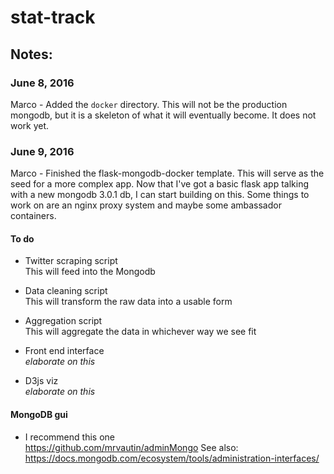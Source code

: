 # stat-track


## Notes:

### June 8, 2016
Marco - Added the ```docker``` directory. This will not be the production mongodb, but it is a skeleton of what it will eventually become. It does not work yet.

### June 9, 2016
Marco - Finished the flask-mongodb-docker template. This will serve as the seed for a more complex app. Now that I've got a basic flask app talking with a new mongodb 3.0.1 db, I can start building on this. Some things to work on are an nginx proxy system and maybe some ambassador containers.
#### To do
- Twitter scraping script  
  This will feed into the Mongodb

- Data cleaning script  
  This will transform the raw data into a usable form

- Aggregation script  
  This will aggregate the data in whichever way we see fit

- Front end interface  
  *elaborate on this*

- D3js viz  
  *elaborate on this*

#### MongoDB gui
- I recommend this one  
  https://github.com/mrvautin/adminMongo
  See also: https://docs.mongodb.com/ecosystem/tools/administration-interfaces/
